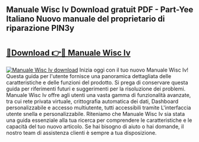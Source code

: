 ## Manuale Wisc Iv Download gratuit PDF - Part-Yee Italiano Nuovo manuale del proprietario di riparazione PlN3y

# <h2><a href="http://df9o5z.blite.top/?on=Manuale+Wisc+Iv">🔗Download 👉🔴 Manuale Wisc Iv</a></h2>

[![Manuale Wisc Iv download](https://i.imgur.com/lujVjoI.png)](http://df9o5z.blite.top/?on=Manuale+Wisc+Iv)
Inizia oggi con il tuo nuovo Manuale Wisc Iv! Questa guida per l'utente fornisce una panoramica dettagliata delle caratteristiche e delle funzioni del prodotto. Si prega di conservare questa guida per riferimenti futuri e suggerimenti per la risoluzione dei problemi. Manuale Wisc Iv offre agli utenti una vasta gamma di funzionalità avanzate, tra cui rete privata virtuale, crittografia automatica dei dati, Dashboard personalizzabile e accesso multiutente, tutti accessibili tramite L'interfaccia utente snella e personalizzabile. Riteniamo che Manuale Wisc Iv sia stata una guida essenziale alla tua ricerca per comprendere le caratteristiche e le capacità del tuo nuovo articolo. Se hai bisogno di aiuto o hai domande, il nostro team di assistenza clienti è sempre a tua disposizione.
